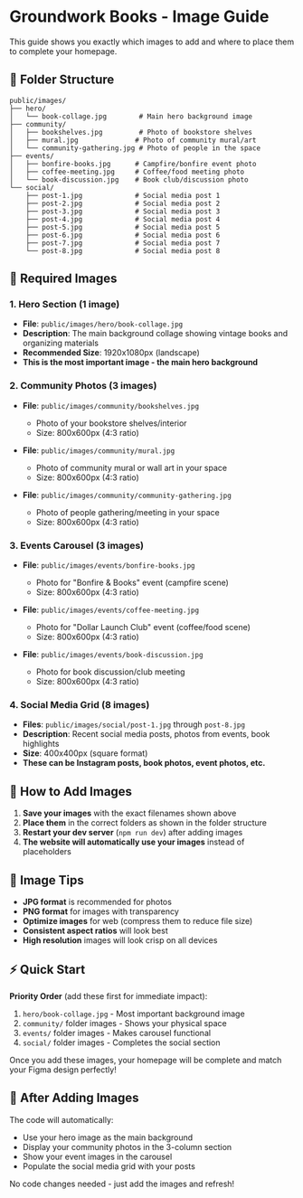 # Groundwork Books - Image Guide

This guide shows you exactly which images to add and where to place them to complete your homepage.

## 📁 Folder Structure
```
public/images/
├── hero/
│   └── book-collage.jpg        # Main hero background image
├── community/
│   ├── bookshelves.jpg         # Photo of bookstore shelves
│   ├── mural.jpg              # Photo of community mural/art
│   └── community-gathering.jpg # Photo of people in the space
├── events/
│   ├── bonfire-books.jpg      # Campfire/bonfire event photo
│   ├── coffee-meeting.jpg     # Coffee/food meeting photo
│   └── book-discussion.jpg    # Book club/discussion photo
└── social/
    ├── post-1.jpg             # Social media post 1
    ├── post-2.jpg             # Social media post 2
    ├── post-3.jpg             # Social media post 3
    ├── post-4.jpg             # Social media post 4
    ├── post-5.jpg             # Social media post 5
    ├── post-6.jpg             # Social media post 6
    ├── post-7.jpg             # Social media post 7
    └── post-8.jpg             # Social media post 8
```

## 🎯 Required Images

### 1. **Hero Section** (1 image)
- **File**: `public/images/hero/book-collage.jpg`
- **Description**: The main background collage showing vintage books and organizing materials
- **Recommended Size**: 1920x1080px (landscape)
- **This is the most important image - the main hero background**

### 2. **Community Photos** (3 images)
- **File**: `public/images/community/bookshelves.jpg`
  - Photo of your bookstore shelves/interior
  - Size: 800x600px (4:3 ratio)
  
- **File**: `public/images/community/mural.jpg`
  - Photo of community mural or wall art in your space
  - Size: 800x600px (4:3 ratio)
  
- **File**: `public/images/community/community-gathering.jpg`
  - Photo of people gathering/meeting in your space
  - Size: 800x600px (4:3 ratio)

### 3. **Events Carousel** (3 images)
- **File**: `public/images/events/bonfire-books.jpg`
  - Photo for "Bonfire & Books" event (campfire scene)
  - Size: 800x600px (4:3 ratio)
  
- **File**: `public/images/events/coffee-meeting.jpg`
  - Photo for "Dollar Launch Club" event (coffee/food scene)
  - Size: 800x600px (4:3 ratio)
  
- **File**: `public/images/events/book-discussion.jpg`
  - Photo for book discussion/club meeting
  - Size: 800x600px (4:3 ratio)

### 4. **Social Media Grid** (8 images)
- **Files**: `public/images/social/post-1.jpg` through `post-8.jpg`
- **Description**: Recent social media posts, photos from events, book highlights
- **Size**: 400x400px (square format)
- **These can be Instagram posts, book photos, event photos, etc.**

## 🚀 How to Add Images

1. **Save your images** with the exact filenames shown above
2. **Place them** in the correct folders as shown in the folder structure
3. **Restart your dev server** (`npm run dev`) after adding images
4. **The website will automatically use your images** instead of placeholders

## 📝 Image Tips

- **JPG format** is recommended for photos
- **PNG format** for images with transparency
- **Optimize images** for web (compress them to reduce file size)
- **Consistent aspect ratios** will look best
- **High resolution** images will look crisp on all devices

## ⚡ Quick Start

**Priority Order** (add these first for immediate impact):
1. `hero/book-collage.jpg` - Most important background image
2. `community/` folder images - Shows your physical space
3. `events/` folder images - Makes carousel functional
4. `social/` folder images - Completes the social section

Once you add these images, your homepage will be complete and match your Figma design perfectly!

## 🔧 After Adding Images

The code will automatically:
- Use your hero image as the main background
- Display your community photos in the 3-column section
- Show your event images in the carousel
- Populate the social media grid with your posts

No code changes needed - just add the images and refresh!